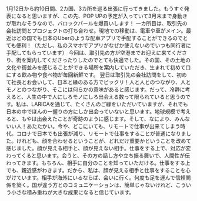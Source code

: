 1月12日から約10日間、2カ国、3カ所を巡る出張に行ってきました。もうすぐ発表になると思いますが、この先、POP UPの予定が入っていて3月末まで身動きが取れなそうなので、バロックパールを爆買いします！
一カ所目は、取引先の会社訪問とプロジェクトの打ち合わせ。現地での移動は、電車や車がメイン。最近はどの国でも日本のUberのような配車アプリで手配することができるのでとても便利！（ただし、私のスマホでアプリがなぜか使えないのでいつも同行者に手配してもらっています）
今回は、取引先の方が空港までお迎えに来てくださり、街を案内してくださったりしたのでとても快適でした。その国、その土地の文化や街並みを感じることができる場所を案内していただき、生まれて初めて口にする飲み物や食べ物が毎回新鮮です。
翌日は取引先の会社訪問をして、初めて社長とお会いして、日本と縁のある方でビックリ！人と人とのつながり、人とモノとのつながり、そこには何らかの意味があると感じます。だって、冷静に考えると、人生の中で人にしろモノにしろ出会える数って限られていると思うのです。私は、LARICAを通じて、たくさんのご縁をいただいていますが、それでも日本の中でほんの一握りの方にしか出会っていないと思います。地球規模で考えると、もやは出会えたことが奇跡のように感じます。そして、なにより、みんないい人！あたたかい。今や、どこにいても、リモートで仕事が出来てしまう時代。コロナで日本でも出張が減り、リモートで仕事をすることが普通になりました。けれども、顔を合わせるということが、どれだけ重要かということを改めて感じました。顔が見える相手と、顔が見えない相手。仕事をする上で、対応が変わってくると思います。会うと、その方の話し方や立ち振る舞いで、人間性が伝わってきます。もちろん、相手に自分のことを知っていただける。仕事をする上でも、親近感がわきます。だから、私は、顔が見える相手と仕事をすることを心がけています。相手が海外にいるならば、会いに行く。何度も足を運んで信頼関係を築く。国が違う方とのコミュニケーションは、簡単じゃないけれど、こういう小さな積み重ねが大きな成果になると信じています。
